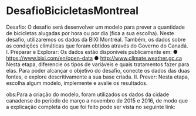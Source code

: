 # DesafioBicicletasMontreal

Desafio:  O desafio será desenvolver um modelo para prever a quantidade de bicicletas alugadas por hora ou por dia (fica a sua escolha).  Neste desafio, utilizaremos os dados da BIXI Montréal. Também, os dados sobre as condições climáticas que foram obtidos através do Governo do Canadá.
I.	Preparar e Explorar:
Os dados estão disponíveis publicamente em:
●	https://www.bixi.com/en/open-data
●	http://www.climate.weather.gc.ca
Nesta etapa, diferencie os tipos de variáveis e quais tratamentos fazer para elas. Para poder alcançar o objetivo do desafio, conecte os dados das duas fontes, e explore descritivamente a sua base criada.
II.	Prever:  Nesta etapa, escolha algum modelo, implemente e avalie os resultados. 

obs:Para a criação do modelo, foram utilizados os dados da cidade canadense do período de março a novembro de 2015 e 2016, de modo que a explicação completa do que foi feito pode ser vista no seguinte link:
